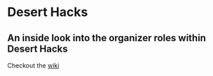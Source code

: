 # Desert Hacks 

## An inside look into the organizer roles within Desert Hacks 

Checkout the [wiki](https://github.com/Desert-Hacks/dh-organizers-/wiki)
